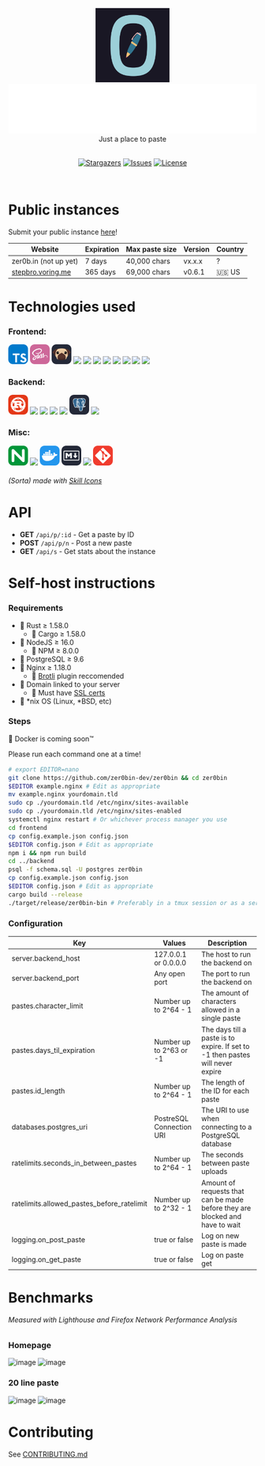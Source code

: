 <div align="center">
	<a href="https://zer0b.in">
    <img src="https://raw.githubusercontent.com/zer0bin-dev/.github/main/zer0bin.svg" height="150px"/>
	<br>
    <img src="https://raw.githubusercontent.com/zer0bin-dev/.github/main/zer0bin-rainbow.svg" height="100"/>
	<br>
	</a>
    Just a place to paste
    <br>
	<br>
    <p align="center">
	<a href="https://github.com/zer0bin-dev/zer0bin/stargazers">
		<img alt="Stargazers" src="https://custom-icon-badges.herokuapp.com/github/stars/zer0bin-dev/zer0bin?style=for-the-badge&logo=star&color=f6c177&logoColor=31748f&labelColor=12101F"></a>
<!-- 	<a href="https://github.com/zer0bin-dev/zer0bin/releases/latest">
		<img alt="Releases" src="https://img.shields.io/github/release/zer0bin-dev/zer0bin?style=for-the-badge&logo=github&color=31748f&logoColor=ebbcba&labelColor=12101F"/></a> -->
	<a href="https://github.com/zer0bin-dev/zer0bin/issues">
		<img alt="Issues" src="https://custom-icon-badges.herokuapp.com/github/issues/zer0bin-dev/zer0bin?style=for-the-badge&logo=issue-opened&color=9ccfd8&logoColor=eb6f92&labelColor=12101F"></a>
	<a href="https://github.com/zer0bin-dev/zer0bin/blob/main/LICENSE">
		<img alt="License" src="https://custom-icon-badges.herokuapp.com/github/license/zer0bin-dev/zer0bin?style=for-the-badge&logo=law&color=c4a7e7&logoColor=ebbcba&labelColor=12101F"></a>
</p>
    <br>
</div>

# Public instances

Submit your public instance [here](https://github.com/Domterion/zer0bin/issues/new?assignees=&labels=&template=03_public_instance.md&title=%F0%9F%9A%80+)!

| Website                                        | Expiration | Max paste size | Version | Country |
| ---------------------------------------------- | ---------- | -------------- | ------- | ------- |
| zer0b.in (not up yet)                          | 7 days     | 40,000 chars   | vx.x.x  | ?       |
| [stepbro.voring.me](https://stepbro.voring.me) | 365 days   | 69,000 chars   | v0.6.1  | 🇺🇸 US   |

# Technologies used

### Frontend:

<a href="https://www.typescriptlang.org/"><img src="https://github.com/tandpfun/skill-icons/raw/main/icons/TypeScript.svg" height=40/></a> <a href="https://sass-lang.com/"><img src="https://github.com/tandpfun/skill-icons/raw/main/icons/Sass.svg" height=40/></a> <a href="https://pugjs.org/"><img src="https://github.com/tandpfun/skill-icons/raw/main/icons/Pug-Dark.svg" height=40/></a> <a href="https://rosepinetheme.com/"><img src="https://cdn.discordapp.com/attachments/810799100940255260/953176309444542464/RosePine.svg" height=40/></a> <a href="https://highlightjs.org/"><img src="https://cdn.discordapp.com/attachments/810799100940255260/953177926688464936/HLJS.svg" height=40/></a> <a href="https://github.com/ant-design/ant-design-icons"><img src="https://cdn.discordapp.com/attachments/810799100940255260/953181625259266059/AntIcons-Dark.svg" height=40/></a> <a href="https://github.com/idiotWu/smooth-scrollbar"><img src="https://cdn.discordapp.com/attachments/810799100940255260/953564432628322364/SmoothScrollJS.svg" height=40/></a> <a href="https://github.com/loonywizard/js-confetti"><img src="https://cdn.discordapp.com/attachments/810799100940255260/953564432896782416/JSConfetti.svg" height=40/></a> <a href="https://definitelytyped.org/"><img src="https://cdn.discordapp.com/attachments/810799100940255260/953567495321710602/DefinitelyTyped.svg" height=40/></a> <a href="https://parceljs.org/"><img src="https://user-images.githubusercontent.com/44733677/158683062-17ac3b62-cacd-4add-babb-1f74f36020d8.svg" height=40/></a> <a href="https://npmjs.org"><img src="https://cdn.discordapp.com/attachments/810799100940255260/953176309259972638/NPM.svg" height=40/></a>

### Backend:

<a href="https://www.rust-lang.org/"><img src="https://github.com/tandpfun/skill-icons/raw/main/icons/Rust.svg" height=40/></a> <a href="https://actix.rs/"><img src="https://user-images.githubusercontent.com/44733677/158648238-0586f185-4e0c-43bc-b6a9-effd18b3b1ac.svg" height=40/></a> <a href="https://github.com/serde-rs/serde"><img src="https://cdn.discordapp.com/attachments/810799100940255260/953176309964627978/Serde-Dark.svg" height=40/></a> <a href="https://github.com/launchbadge/sqlx"><img src="https://cdn.discordapp.com/attachments/810799100940255260/953176310354673704/SQLX-Dark.svg" height=40/></a> <a href="https://github.com/chronotope/chrono"><img src="https://cdn.discordapp.com/attachments/810799100940255260/953178919169835018/NPM-svg.png" height=40/></a> <a href="https://www.postgresql.org/"><img src="https://github.com/tandpfun/skill-icons/raw/main/icons/PostgreSQL-Dark.svg" height=40/></a> <a href="https://github.com/nikolay-govorov/nanoid"><img src="https://cdn.discordapp.com/attachments/810799100940255260/953176309629067354/NanoID-Dark.svg" height=40/></a>

### Misc:

<a href="https://nginx.com/"><img src="https://github.com/tandpfun/skill-icons/raw/main/icons/Nginx.svg" height=40/></a> <a href="https://github.com/google/ngx_brotli"><img src="https://cdn.discordapp.com/attachments/810799100940255260/953552981691883520/Brotli.svg" height=40/></a> <a href="https://docker.com/"><img src="https://github.com/tandpfun/skill-icons/raw/main/icons/Docker.svg" height=40/></a> <a href="https://docs.github.com/en/get-started/writing-on-github/getting-started-with-writing-and-formatting-on-github/basic-writing-and-formatting-syntax"><img src="https://github.com/tandpfun/skill-icons/raw/main/icons/Markdown-Dark.svg" height=40/></a> <a href="https://prettier.io/"><img src="https://cdn.discordapp.com/attachments/810799100940255260/953339670538887318/Prettier.svg" height=40/></a> <a href="https://git-scm.com/"><img src="https://github.com/tandpfun/skill-icons/raw/main/icons/Git.svg" height=40/></a>

###### (Sorta) made with [Skill Icons](https://skillicons.dev/)

# API

-   **GET** `/api/p/:id` - Get a paste by ID
-   **POST** `/api/p/n` - Post a new paste
-   **GET** `/api/s` - Get stats about the instance

# Self-host instructions

### Requirements

-   🦀 Rust ≥ 1.58.0
    -   🚢 Cargo ≥ 1.58.0
-   🐢 NodeJS ≥ 16.0
    -   🚀 NPM ≥ 8.0.0
-   🐘 PostgreSQL ≥ 9.6
-   🦝 Nginx ≥ 1.18.0
    -   🥖 [Brotli](https://github.com/google/ngx_brotli) plugin reccomended
-   📍 Domain linked to your server
    -   🌄 Must have [SSL certs](https://letsencrypt.org/)
-   🐧 \*nix OS (Linux, \*BSD, etc)

### Steps

<!--
1. `git clone https://github.com/zer0bin-dev/zer0bin && cd zer0bin`
2. Edit `example.nginx` as appropriate, then `mv example.nginx yourdomain.tld && for i in /etc/nginx/sites-available/ /etc/nginx/sites-enabled/; do cp ./yourdomain.tld $i; done && systemctl nginx restart`
3. `psql -f schema.sql -U postgres zer0bin`
4. `cd frontend`
5. `cp config.example.json config.json` and edit as appropriate
6. `npm i && npm run build`
7. `cd ../backend`
8. `cp config.example.json config.json` and edit as appropriate
9. `cargo build --release`
10. `./target/release/backend` (preferably in a tmux session or as a service)
-->

🐋 Docker is coming soon:tm:

Please run each command one at a time!

```bash
# export EDITOR=nano
git clone https://github.com/zer0bin-dev/zer0bin && cd zer0bin
$EDITOR example.nginx # Edit as appropriate
mv example.nginx yourdomain.tld
sudo cp ./yourdomain.tld /etc/nginx/sites-available
sudo cp ./yourdomain.tld /etc/nginx/sites-enabled
systemctl nginx restart # Or whichever process manager you use
cd frontend
cp config.example.json config.json
$EDITOR config.json # Edit as appropriate
npm i && npm run build
cd ../backend
psql -f schema.sql -U postgres zer0bin
cp config.example.json config.json
$EDITOR config.json # Edit as appropriate
cargo build --release
./target/release/zer0bin-bin # Preferably in a tmux session or as a service
```

### Configuration

| Key                                        | Values                   | Description                                                                    |
| ------------------------------------------ | ------------------------ | ------------------------------------------------------------------------------ |
| server.backend_host                        | 127.0.0.1 or 0.0.0.0     | The host to run the backend on                                                 |
| server.backend_port                        | Any open port            | The port to run the backend on                                                 |
| pastes.character_limit                     | Number up to 2^64 - 1    | The amount of characters allowed in a single paste                             |
| pastes.days_til_expiration                 | Number up to 2^63 or -1  | The days till a paste is to expire. If set to -1 then pastes will never expire |
| pastes.id_length                           | Number up to 2^64 - 1    | The length of the ID for each paste                                            |
| databases.postgres_uri                     | PostreSQL Connection URI | The URI to use when connecting to a PostgreSQL database                        |
| ratelimits.seconds_in_between_pastes       | Number up to 2^64 - 1    | The seconds between paste uploads                                              |
| ratelimits.allowed_pastes_before_ratelimit | Number up to 2^32 - 1    | Amount of requests that can be made before they are blocked and have to wait   |
| logging.on_post_paste                      | true or false            | Log on new paste is made                                                       |
| logging.on_get_paste                       | true or false            | Log on paste get                                                               |

# Benchmarks

###### Measured with Lighthouse and Firefox Network Performance Analysis

### Homepage

![image](https://user-images.githubusercontent.com/44733677/158523056-2d1b4a38-76f8-413f-b4df-5fd3d920dc66.png)
![image](https://user-images.githubusercontent.com/44733677/158523711-19f34696-b88f-4a6c-9a66-a77cf2f3e74e.png)

### 20 line paste

![image](https://user-images.githubusercontent.com/44733677/158522958-a226612f-3848-43be-876e-8822a4cc9907.png)
![image](https://user-images.githubusercontent.com/44733677/158523846-d79a94a5-64a5-475a-b481-e72141b47cf6.png)

# Contributing

See [CONTRIBUTING.md](./CONTRIBUTING.md)
